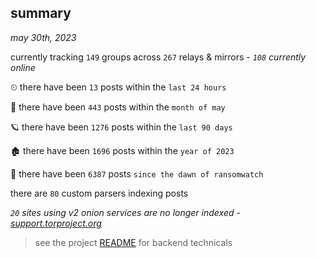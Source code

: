 
## summary
_may 30th, 2023_

currently tracking `149` groups across `267` relays & mirrors - _`108` currently online_

⏲ there have been `13` posts within the `last 24 hours`

🦈 there have been `443` posts within the `month of may`

🪐 there have been `1276` posts within the `last 90 days`

🏚 there have been `1696` posts within the `year of 2023`

🦕 there have been `6387` posts `since the dawn of ransomwatch`

there are `80` custom parsers indexing posts

_`20` sites using v2 onion services are no longer indexed - [support.torproject.org](https://support.torproject.org/onionservices/v2-deprecation/)_

> see the project [README](https://github.com/joshhighet/ransomwatch#ransomwatch--) for backend technicals
